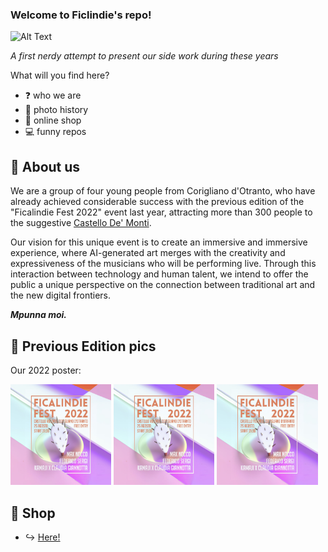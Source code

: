 ### Welcome to Ficlindie's repo!

![Alt Text](https://media.giphy.com/media/v1.Y2lkPTc5MGI3NjExOG91OTJjdGs3bTR1bnoxZWoyMGpscHl6am90NTg5YXkzZnB3cXFyYiZlcD12MV9pbnRlcm5hbF9naWZfYnlfaWQmY3Q9Zw/fuJpMdkQhWr4tnz58N/giphy.gif)

_A first nerdy attempt to present our side work during these years_

What will you find here?
* ❓ who we are
* 📸 photo history
* 👕 online shop
* 💻 funny repos

## 🌵 About us
We are a group of four young people from Corigliano d'Otranto, who have already achieved considerable success with the previous edition of the "Ficalindie Fest 2022" event last year, 
attracting more than 300 people to the suggestive [Castello De' Monti](https://www.beniculturalionline.it/location-4663_Castello-De%E2%80%99-Monti-.php).

Our vision for this unique event is to create an immersive and immersive experience, where AI-generated art merges with the creativity and expressiveness of the musicians who will be performing live. 
Through this interaction between technology and human talent, we intend to offer the public a unique perspective on the connection between traditional art and the new digital frontiers.

**_Mpunna moi._**


## 🌆 Previous Edition pics
Our 2022 poster:
<p float="middle">
  <img src="./locandina1.jpg" width="32%" />
  <img src="./locandina1.jpg" width="32%" /> 
  <img src="./locandina1.jpg" width="32%" />
</p>


## 🛒 Shop
* ↪️ [Here!](http://ficalindie.bigcartel.com)



